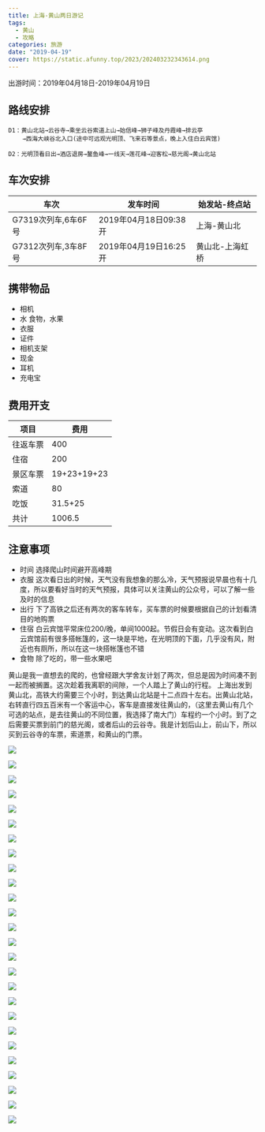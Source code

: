 ```yaml
---
title: 上海-黄山两日游记
tags:
  - 黄山
  - 攻略
categories: 旅游
date: "2019-04-19"
cover: https://static.afunny.top/2023/202403232343614.png
---
```

出游时间：2019年04月18日-2019年04月19日
## 路线安排
```
D1：黄山北站→云谷寺→乘坐云谷索道上山→始信峰→狮子峰及丹霞峰→排云亭
    →西海大峡谷北入口(途中可远观光明顶、飞来石等景点，晚上入住白云宾馆)

D2：光明顶看日出→酒店退房→鳌鱼峰→一线天→莲花峰→迎客松→慈光阁→黄山北站
```
## 车次安排
车次 | 发车时间 | 始发站-终点站|
----------- | ----------- | -----------|
G7319次列车,6车6F号| 2019年04月18日09:38开| 上海-黄山北|
G7312次列车,3车8F号| 2019年04月19日16:25开| 黄山北-上海虹桥|

## 携带物品
- 相机
- 水 食物，水果
- 衣服
- 证件
- 相机支架
- 现金
- 耳机
- 充电宝

## 费用开支
项目 | 费用 
----------- | -----------
往返车票| 400
住宿| 200
景区车票| 19+23+19+23
索道| 80
吃饭| 31.5+25
共计| 1006.5

## 注意事项

+ 时间 选择爬山时间避开高峰期
+ 衣服 这次看日出的时候，天气没有我想象的那么冷，天气预报说早晨也有十几度，所以要看好当时的天气预报，具体可以关注黄山的公众号，可以了解一些及时的信息
+ 出行 下了高铁之后还有两次的客车转车，买车票的时候要根据自己的计划看清目的地购票
+ 住宿 白云宾馆平常床位200/晚，单间1000起。节假日会有变动。这次看到白云宾馆前有很多搭帐篷的，这一块是平地，在光明顶的下面，几乎没有风，附近也有厕所，所以在这一块搭帐篷也不错
+ 食物 除了吃的，带一些水果吧

黄山是我一直想去的爬的，也曾经跟大学舍友计划了两次，但总是因为时间凑不到一起而被搁置。这次趁着我离职的间隙，一个人踏上了黄山的行程。
上海出发到黄山北，高铁大约需要三个小时，到达黄山北站是十二点四十左右。出黄山北站，右转直行四五百米有一个客运中心，客车是直接发往黄山的，（这里去黄山有几个可选的站点，是去往黄山的不同位置，我选择了南大门）车程约一个小时。到了之后需要买票到前门的慈光阁，或者后山的云谷寺。我是计划后山上，前山下，所以买到云谷寺的车票，索道票，和黄山的门票。

![](https://static.afunny.top/2023/202304181002038.png)

![](https://static.afunny.top/2023/202304181002923.png)

![](https://static.afunny.top/2023/202304181002448.png)

![](https://static.afunny.top/2023/202304181003281.png)

![](https://static.afunny.top/2023/202304181003321.png)

![](https://static.afunny.top/2023/202304181003570.png)

![](https://static.afunny.top/2023/202304181003309.png)

![](https://static.afunny.top/2023/202304181003741.png)

![](https://static.afunny.top/2023/202304181003809.png)

![](https://static.afunny.top/2023/202304181003671.png)

![](https://static.afunny.top/2023/202403232343614.png)

![](https://static.afunny.top/2023/202304181004881.png)

![](https://static.afunny.top/2023/202304181004078.png)

![](https://static.afunny.top/2023/202304181004527.png)

![](https://static.afunny.top/2023/202304181004271.png)

![](https://static.afunny.top/2023/202304181005302.png)

![](https://static.afunny.top/2023/202304181005472.png)

![](https://static.afunny.top/2023/202304181005561.png)

![](https://static.afunny.top/2023/202304181005998.png)

![](https://static.afunny.top/2023/202304181005220.png)

![](https://static.afunny.top/2023/202304181005340.png)

![](https://static.afunny.top/2023/202304181005432.png)

![](https://static.afunny.top/2023/202304181005681.png)

![](https://static.afunny.top/2023/202304181005122.png)

![](https://static.afunny.top/2023/202304181006256.png)

![](https://static.afunny.top/2023/202304181006681.png)

